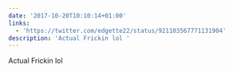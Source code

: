 ```yaml
---
date: '2017-10-20T10:10:14+01:00'
links:
  - 'https://twitter.com/edgette22/status/921103567771131904'
description: 'Actual Frickin lol '
---
```

Actual Frickin lol 
